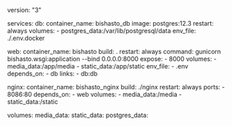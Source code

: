 version: "3"

services:
  db:
    container_name: bishasto_db
    image: postgres:12.3
    restart: always
    volumes:
      - postgres_data:/var/lib/postgresql/data
    env_file: ./.env.docker

  web:
    container_name: bishasto
    build: .
    restart: always
    command: gunicorn bishasto.wsgi:application --bind 0.0.0.0:8000
    expose:
      - 8000
    volumes:
      - media_data:/app/media
      - static_data:/app/static
    env_file:
      - .env
    depends_on:
      - db
    links:
      - db:db

  nginx:
    container_name: bishasto_nginx
    build: ./nginx
    restart: always
    ports:
      - 8086:80
    depends_on:
      - web
    volumes:
    - media_data:/media
    - static_data:/static

volumes:
  media_data:
  static_data:
  postgres_data:
 